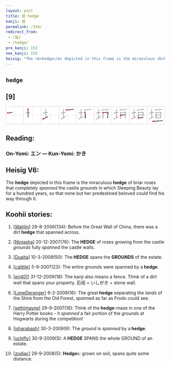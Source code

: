 ```yaml
---
layout: post
title: 垣 hedge
kanji: 垣
permalink: /154/
redirect_from:
 - /垣/
 - /hedge/
pre_kanji: 153
nex_kanji: 155
heisig: "The <b>hedge</b> depicted in this frame is the miraculous <b>hedge</b> of briar roses that completely <i>spanned</i> the castle <i>grounds</i> in which Sleeping Beauty lay for a hundred years, so that none but her predestined beloved could find his way through it."
---
```


## `hedge`

## [9]

<div class="stroke"><img src="../images/E59EA3.png" /></div>

## Reading:

### On-Yomi: エン &mdash; Kun-Yomi: かき

## Heisig V6:

The <b>hedge</b> depicted in this frame is the miraculous <b>hedge</b> of briar roses that completely <i>spanned</i> the castle <i>grounds</i> in which Sleeping Beauty lay for a hundred years, so that none but her predestined beloved could find his way through it.

## Koohii stories:

1) [<a href="http://kanji.koohii.com/profile/Wahlin">Wahlin</a>] 29-8-2006(134): Before the Great Wall of China, there was a dirt<strong> hedge</strong> that spanned across.

2) [<a href="http://kanji.koohii.com/profile/Ninjasha">Ninjasha</a>] 20-12-2007(76): The<strong> HEDGE</strong> of roses growing from the castle <em>grounds</em> fully <em>spanned</em> the castle walls.

3) [<a href="http://kanji.koohii.com/profile/Dualta">Dualta</a>] 10-3-2008(50): The<strong> HEDGE</strong> spans the <strong>GROUNDS</strong> of the estate.

4) [<a href="http://kanji.koohii.com/profile/calittle">calittle</a>] 5-9-2007(23): The entire grounds were spanned by a<strong> hedge</strong>.

5) [<a href="http://kanji.koohii.com/profile/eri401">eri401</a>] 31-12-2009(18): The kanji also means a fence. Think of a dirt wall that spans your property. 石垣 = いしがき = stone wall.

6) [<a href="http://kanji.koohii.com/profile/LoneDeranger">LoneDeranger</a>] 6-2-2009(16): The great<strong> hedge</strong> separating the <em>land</em>s of the Shire from the Old Forest, <em>span</em>ned as far as Frodo could see.

7) [<a href="http://kanji.koohii.com/profile/sethimayne">sethimayne</a>] 29-9-2007(16): Think of the<strong> hedge</strong>-maze in one of the Harry Potter books - it <em>spanned</em> a fair portion of the <em>grounds</em> at Hogwarts during the competition!

8) [<a href="http://kanji.koohii.com/profile/isharabash">isharabash</a>] 30-3-2009(9): The <em>ground</em> is<em> spanned</em> by a<strong> hedge</strong>.

9) [<a href="http://kanji.koohii.com/profile/uchifly">uchifly</a>] 30-9-2009(5): A<strong> HEDGE</strong> SPANS the whole GROUND of an estate.

10) [<a href="http://kanji.koohii.com/profile/zodiac">zodiac</a>] 29-9-2008(5): <strong>Hedge</strong>s: grown on soil, spans quite some distance.
